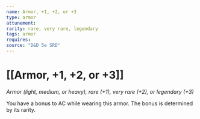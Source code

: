 ```yaml
---
name: Armor, +1, +2, or +3
type: armor
attunement: 
rarity: rare, very rare, legendary
tags: armor
requires: 
source: "D&D 5e SRD"
---
```

# [[Armor, +1, +2, or +3]]



*Armor (light, medium, or heavy), rare (+1), very rare (+2), or legendary (+3)*

You have a bonus to AC while wearing this armor. The bonus is determined by its rarity.